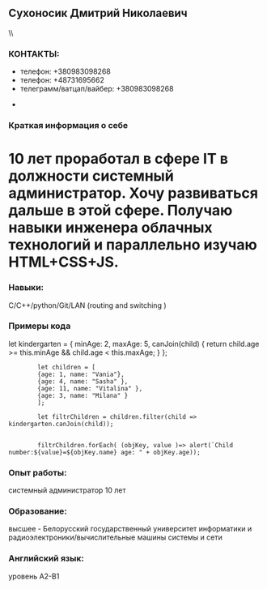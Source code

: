 ## Сухоносик Дмитрий Николаевич
\\\
### КОНТАКТЫ:
- телефон: +380983098268
- телефон: +48731695662
- телеграмм/ватцап/вайбер: +380983098268
*
### Краткая информация о себе
10 лет проработал в сфере IT в должности системный администратор. Хочу развиваться дальше в этой сфере. Получаю навыки инженера облачных технологий и параллельно изучаю HTML+CSS+JS.
=
### Навыки:
C/C++/python/Git/LAN (routing and switching )

### Примеры кода
let kindergarten = {
			minAge: 2,
			maxAge: 5,
			canJoin(child) {
				return child.age >= this.minAge && child.age < this.maxAge;
			}
			};

			let children = [
			{age: 1, name: "Vania"},
			{age: 4, name: "Sasha" },
			{age: 11, name: "Vitalina" },
			{age: 3, name: "Milana" }
			];

			let filtrChildren = children.filter(child => kindergarten.canJoin(child));


			filtrChildren.forEach( (objKey, value )=> alert(`Child number:${value}=${objKey.name} age: " + objKey.age));

### Опыт работы:
системный администратор 10 лет
### Образование:
высшее - Белорусский государственный университет информатики и радиоэлектроники/вычислительные машины системы и сети
### Английский язык:
уровень А2-B1